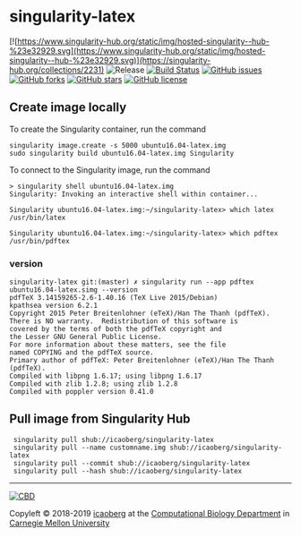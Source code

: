 # singularity-latex
[![https://www.singularity-hub.org/static/img/hosted-singularity--hub-%23e32929.svg](https://www.singularity-hub.org/static/img/hosted-singularity--hub-%23e32929.svg)](https://singularity-hub.org/collections/2231)
![Release](https://img.shields.io/badge/release-prealpha-red.svg)
[![Build Status](https://travis-ci.org/icaoberg/singularity-latex.svg?branch=master)](https://travis-ci.org/icaoberg/singularity-latex)
[![GitHub issues](https://img.shields.io/github/issues/icaoberg/singularity-latex.svg)](https://github.com/icaoberg/singularity-latex/issues)
[![GitHub forks](https://img.shields.io/github/forks/icaoberg/singularity-latex.svg)](https://github.com/icaoberg/singularity-latex/network)
[![GitHub stars](https://img.shields.io/github/stars/icaoberg/singularity-latex.svg)](https://github.com/icaoberg/singularity-latex/stargazers)
[![GitHub license](https://img.shields.io/badge/license-GPLv3-blue.svg)](https://www.gnu.org/licenses/quick-guide-gplv3.en.html)

## Create image locally
To create the Singularity container, run the command

```
singularity image.create -s 5000 ubuntu16.04-latex.img
sudo singularity build ubuntu16.04-latex.img Singularity
```

To connect to the Singularity image, run the command

```
> singularity shell ubuntu16.04-latex.img
Singularity: Invoking an interactive shell within container...

Singularity ubuntu16.04-latex.img:~/singularity-latex> which latex
/usr/bin/latex

Singularity ubuntu16.04-latex.img:~/singularity-latex> which pdftex
/usr/bin/pdftex
```

### version

```
singularity-latex git:(master) ✗ singularity run --app pdftex ubuntu16.04-latex.simg --version
pdfTeX 3.14159265-2.6-1.40.16 (TeX Live 2015/Debian)
kpathsea version 6.2.1
Copyright 2015 Peter Breitenlohner (eTeX)/Han The Thanh (pdfTeX).
There is NO warranty.  Redistribution of this software is
covered by the terms of both the pdfTeX copyright and
the Lesser GNU General Public License.
For more information about these matters, see the file
named COPYING and the pdfTeX source.
Primary author of pdfTeX: Peter Breitenlohner (eTeX)/Han The Thanh (pdfTeX).
Compiled with libpng 1.6.17; using libpng 1.6.17
Compiled with zlib 1.2.8; using zlib 1.2.8
Compiled with poppler version 0.41.0
```

## Pull image from Singularity Hub

```
 singularity pull shub://icaoberg/singularity-latex
 singularity pull --name customname.img shub://icaoberg/singularity-latex
 singularity pull --commit shub://icaoberg/singularity-latex
 singularity pull --hash shub://icaoberg/singularity-latex
```

---
[![CBD](http://www.cbd.cmu.edu/wp-content/uploads/2017/07/wordpress-default.png)](http://www.cbd.cmu.edu)

Copyleft © 2018-2019 [icaoberg](http://www.andrew.cmu.edu/~icaoberg) at the [Computational Biology Department](http://www.cbd.cmu.edu) in [Carnegie Mellon University](http://www.cmu.edu)
